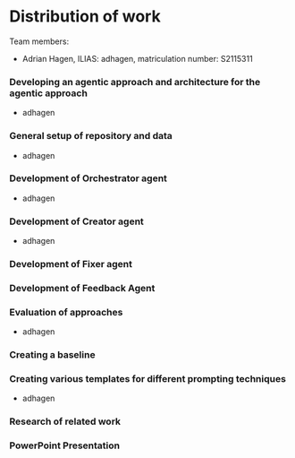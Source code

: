 # Distribution of work
Team members:
- Adrian Hagen, ILIAS: adhagen, matriculation number: S2115311

### Developing an agentic approach and architecture for the agentic approach
- adhagen

### General setup of repository and data
- adhagen

### Development of Orchestrator agent
- adhagen

### Development of Creator agent
- adhagen

### Development of Fixer agent

### Development of Feedback Agent

### Evaluation of approaches
- adhagen

### Creating a baseline

### Creating various templates for different prompting techniques
- adhagen

### Research of related work

### PowerPoint Presentation